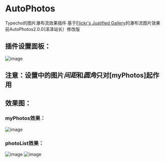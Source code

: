 # AutoPhotos
Typecho的图片瀑布流效果插件
基于<a href="https://github.com/nk-o/flickr-justified-gallery#wordpress-plugin">Flickr's Justified Gallery</a>的瀑布流图片效果<br>
前AutoPhotos2.0.0(泽泽站长）修改版

## 插件设置面板：

![image](https://github.com/Rakiendesu/AutoPhotos/assets/129365698/3d9fba49-2d00-448c-84a5-d2bb97e32a9f)

## 注意：设置中的图片*间距*和*圆角*只对[myPhotos]起作用

## 效果图：

### myPhotos效果：
![image](https://github.com/Rakiendesu/AutoPhotos/assets/129365698/8dd6792d-19dc-425f-bf37-fc60f33487cc)
### photoList效果：
![image](https://github.com/Rakiendesu/AutoPhotos/assets/129365698/29c5d678-06e5-4806-a283-5406c30812b4)
![image](https://github.com/Rakiendesu/AutoPhotos/assets/129365698/b84e4afd-3563-4508-bbe9-0ce55d1a6ada)
